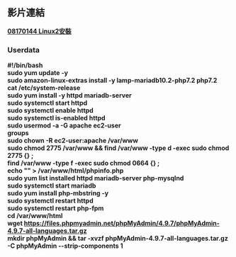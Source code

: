 ## 影片連結 ##
**[08170144 Linux2安裝](https://www.youtube.com/watch?v=7Hqj0IAczt8&ab_channel=%E6%9D%8E%E9%87%8D%E8%AB%BA)**

### Userdata ###
**#!/bin/bash**  
**sudo yum update -y**  
**sudo amazon-linux-extras install -y lamp-mariadb10.2-php7.2 php7.2**  
**cat /etc/system-release**  
**sudo yum install -y httpd mariadb-server**  
**sudo systemctl start httpd**  
**sudo systemctl enable httpd**  
**sudo systemctl is-enabled httpd**  
**sudo usermod -a -G apache ec2-user**  
**groups**  
**sudo chown -R ec2-user:apache /var/www**  
**sudo chmod 2775 /var/www && find /var/www -type d -exec sudo chmod 2775 {} \;**  
**find /var/www -type f -exec sudo chmod 0664 {} \;**  
**echo "<?php phpinfo(); ?>" > /var/www/html/phpinfo.php**  
**sudo yum list installed httpd mariadb-server php-mysqlnd**  
**sudo systemctl start mariadb**  
**sudo yum install php-mbstring -y**  
**sudo systemctl restart httpd**  
**sudo systemctl restart php-fpm**  
**cd /var/www/html**  
**wget https://files.phpmyadmin.net/phpMyAdmin/4.9.7/phpMyAdmin-4.9.7-all-languages.tar.gz**  
**mkdir phpMyAdmin && tar -xvzf phpMyAdmin-4.9.7-all-languages.tar.gz -C phpMyAdmin --strip-components 1**  
